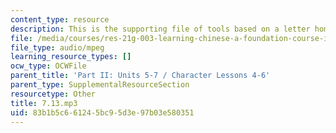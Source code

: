 ```yaml
---
content_type: resource
description: This is the supporting file of tools based on a letter home.
file: /media/courses/res-21g-003-learning-chinese-a-foundation-course-in-mandarin-spring-2011/83b1b5c661245bc95d3e97b03e580351_7.13.mp3
file_type: audio/mpeg
learning_resource_types: []
ocw_type: OCWFile
parent_title: 'Part II: Units 5-7 / Character Lessons 4-6'
parent_type: SupplementalResourceSection
resourcetype: Other
title: 7.13.mp3
uid: 83b1b5c6-6124-5bc9-5d3e-97b03e580351
---
```

